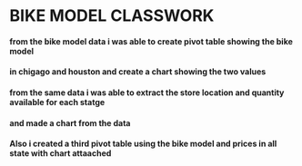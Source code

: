 # BIKE MODEL CLASSWORK

#### from the bike model data i was able to create pivot table showing the bike model
#### in chigago and houston and create a chart showing the two values

#### from the same data i was able to extract the store location and quantity available for each statge
#### and made a chart from the data

#### Also i created a third pivot table using the bike model and prices in all state with chart attaached 

